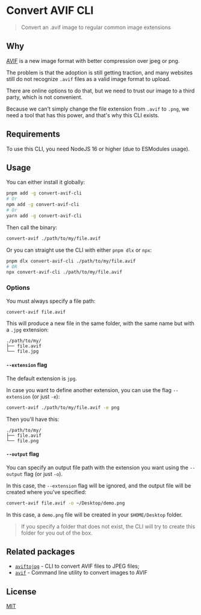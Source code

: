 # Convert AVIF CLI

> Convert an .avif image to regular common image extensions

## Why

[AVIF](https://en.wikipedia.org/wiki/AVIF) is a new image format with better compression over jpeg or png.

The problem is that the adoption is still getting traction, and many websites still do not recognize `.avif` files as a valid image format to upload.

There are online options to do that, but we need to trust our image to a third party, which is not convenient.

Because we can't simply change the file extension from `.avif` to `.png`, we need a tool that has this power, and that's why this CLI exists.

## Requirements

To use this CLI, you need NodeJS 16 or higher (due to ESModules usage).

## Usage

You can either install it globally:

```bash
pnpm add -g convert-avif-cli
# Or
npm add -g convert-avif-cli
# Or
yarn add -g convert-avif-cli
```

Then call the binary:

```bash
convert-avif ./path/to/my/file.avif
```

Or you can straight use the CLI with either `pnpm dlx` or `npx`:

```bash
pnpm dlx convert-avif-cli ./path/to/my/file.avif
# OR
npx convert-avif-cli ./path/to/my/file.avif
```

### Options

You must always specify a file path:

```bash
convert-avif file.avif
```

This will produce a new file in the same folder, with the same name but with a `.jpg` extension:

```
./path/to/my/
├── file.avif
└── file.jpg
```

#### `--extension` flag

The default extension is `jpg`.

In case you want to define another extension, you can use the flag `--extension` (or just `-e`):

```bash
convert-avif ./path/to/my/file.avif -e png
```

Then you'll have this:

```
./path/to/my/
├── file.avif
└── file.png
```

#### `--output` flag

You can specify an output file path with the extension you want using the `--output` flag (or just `-o`).

In this case, the `--extension` flag will be ignored, and the output file will be created where you've specified:

```bash
convert-avif file.avif -o ~/Desktop/demo.png
```

In this case, a `demo.png` file will be created in your `$HOME/Desktop` folder.

> If you specify a folder that does not exist, the CLI will try to create this folder for you out of the box.

## Related packages

- [`aviftojpg`](https://www.npmjs.com/package/aviftojpg) - CLI to convert AVIF files to JPEG files;
- [`avif`](https://www.npmjs.com/package/avif) - Command line utility to convert images to AVIF

## License

[MIT](LICENSE)
